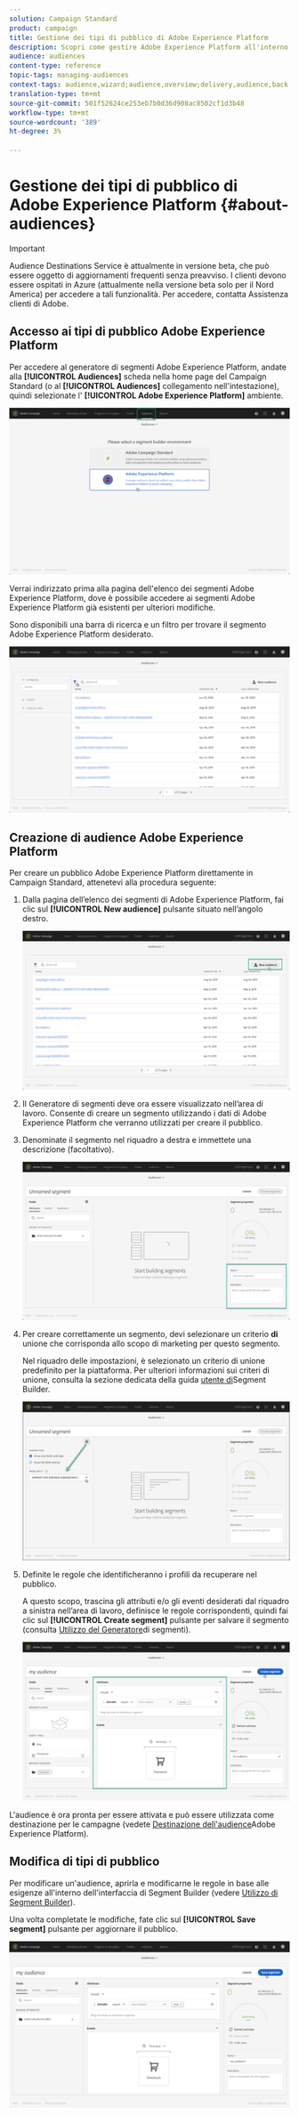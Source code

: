 ```yaml
---
solution: Campaign Standard
product: campaign
title: Gestione dei tipi di pubblico di Adobe Experience Platform
description: Scopri come gestire Adobe Experience Platform all'interno di Campaign Standard.
audience: audiences
content-type: reference
topic-tags: managing-audiences
context-tags: audience,wizard;audience,overview;delivery,audience,back
translation-type: tm+mt
source-git-commit: 501f52624ce253eb7b0d36d908ac8502cf1d3b48
workflow-type: tm+mt
source-wordcount: '389'
ht-degree: 3%

---
```



# Gestione dei tipi di pubblico di Adobe Experience Platform {#about-audiences}

>[!IMPORTANT]
>
>Audience Destinations Service è attualmente in versione beta, che può essere oggetto di aggiornamenti frequenti senza preavviso. I clienti devono essere ospitati in Azure (attualmente nella versione beta solo per il Nord America) per accedere a tali funzionalità. Per accedere, contatta  Assistenza clienti di Adobe.

## Accesso ai tipi di pubblico Adobe Experience Platform

Per accedere al generatore di segmenti Adobe Experience Platform, andate alla **[!UICONTROL Audiences]** scheda nella home page del Campaign Standard (o al **[!UICONTROL Audiences]** collegamento nell&#39;intestazione), quindi selezionate l&#39; **[!UICONTROL Adobe Experience Platform]** ambiente.

![](assets/aep_audiences_access.png)

Verrai indirizzato prima alla pagina dell&#39;elenco dei segmenti Adobe Experience Platform, dove è possibile accedere ai segmenti Adobe Experience Platform già esistenti per ulteriori modifiche.

Sono disponibili una barra di ricerca e un filtro per trovare il segmento Adobe Experience Platform desiderato.

![](assets/aep_audiences_list.png)

## Creazione di audience Adobe Experience Platform

Per creare un pubblico Adobe Experience Platform direttamente in Campaign Standard, attenetevi alla procedura seguente:

1. Dalla pagina dell’elenco dei segmenti di Adobe Experience Platform, fai clic sul **[!UICONTROL New audience]** pulsante situato nell’angolo destro.

   ![](assets/aep_audiences_creation_create.png)

1. Il Generatore di segmenti deve ora essere visualizzato nell’area di lavoro. Consente di creare un segmento utilizzando i dati di Adobe Experience Platform che verranno utilizzati per creare il pubblico.

1. Denominate il segmento nel riquadro a destra e immettete una descrizione (facoltativo).

   ![](assets/aep_audiences_creation_edit_name.png)

1. Per creare correttamente un segmento, devi selezionare un criterio **di** unione che corrisponda allo scopo di marketing per questo segmento.

   Nel riquadro delle impostazioni, è selezionato un criterio di unione predefinito per la piattaforma. Per ulteriori informazioni sui criteri di unione, consulta la sezione dedicata della guida [utente di](https://docs.adobe.com/content/help/en/experience-platform/segmentation/ui/overview.html)Segment Builder.

   ![](assets/aep_audiences_mergepolicy.png)

1. Definite le regole che identificheranno i profili da recuperare nel pubblico.

   A questo scopo, trascina gli attributi e/o gli eventi desiderati dal riquadro a sinistra nell’area di lavoro, definisce le regole corrispondenti, quindi fai clic sul **[!UICONTROL Create segment]** pulsante per salvare il segmento (consulta [Utilizzo del Generatore](../../audiences/using/aep-using-segment-builder.md)di segmenti).

   ![](assets/aep_audiences_creation_query.png)

L&#39;audience è ora pronta per essere attivata e può essere utilizzata come destinazione per le campagne (vedete [Destinazione dell&#39;audience](../../automating/using/aep-targeting-audiences.md)Adobe Experience Platform).

## Modifica di tipi di pubblico

Per modificare un&#39;audience, aprirla e modificarne le regole in base alle esigenze all&#39;interno dell&#39;interfaccia di Segment Builder (vedere [Utilizzo di Segment Builder](../../audiences/using/aep-using-segment-builder.md)).

Una volta completate le modifiche, fate clic sul **[!UICONTROL Save segment]** pulsante per aggiornare il pubblico.

![](assets/aep_audiences_editing.png)
